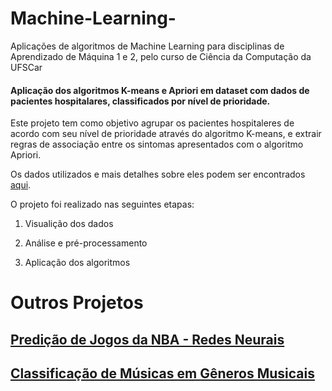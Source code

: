 # Machine-Learning-
Aplicações de algoritmos de Machine Learning para disciplinas de Aprendizado de Máquina 1 e 2, pelo curso de Ciência da Computação da UFSCar

#### Aplicação dos algoritmos K-means e Apriori em dataset com dados de pacientes hospitalares, classificados por nível de prioridade.


  Este projeto tem como objetivo agrupar os pacientes hospitaleres de acordo com seu nível de prioridade através do algoritmo K-means, e extrair regras de associação entre os sintomas apresentados com o algoritmo Apriori.

Os dados utilizados e mais detalhes sobre eles podem ser encontrados [aqui](https://www.kaggle.com/datasets/hossamahmedaly/patient-priority-classification?resource=download&select=patient_priority.csv).

  O projeto foi realizado nas seguintes etapas:

1.   Visualição dos dados

2.   Análise e pré-processamento

3.   Aplicação dos algoritmos


# Outros Projetos


## [Predição de Jogos da NBA - Redes Neurais](https://github.com/enio-martinelli/Machine-Learning-/tree/Predi%C3%A7%C3%A3o_Jogos_NBA_Redes_Neurais)
## [Classificação de Músicas em Gêneros Musicais](https://github.com/enio-martinelli/Machine-Learning-/tree/Classifica%C3%A7%C3%A3o_Musicas_Label_Propagation)
